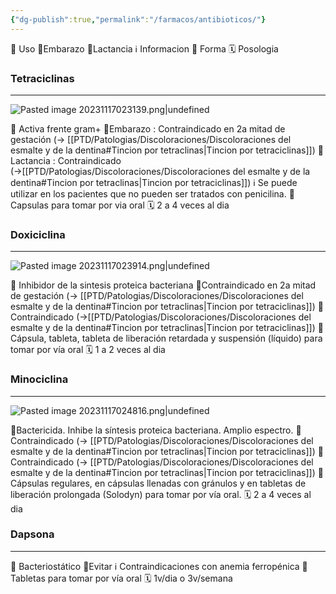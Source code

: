```yaml
---
{"dg-publish":true,"permalink":"/farmacos/antibioticos/"}
---
```


🎯 Uso
🤰Embarazo
🥛Lactancia
ℹ️ Informacion 
💊 Forma
🗓️ Posologia
### Tetraciclinas
---

![Pasted image 20231117023139.png|undefined](/img/user/Cirugia%20Bucal%20I/Medias/Pasted%20image%2020231117023139.png)

🎯 Activa frente gram+ 
🤰Embarazo : Contraindicado en 2a mitad de gestación (→ [[PTD/Patologias/Discoloraciones/Discoloraciones del esmalte y de la dentina#Tincion por tetraclinas\|Tincion por tetraciclinas]])
🥛Lactancia : Contraindicado (→[[PTD/Patologias/Discoloraciones/Discoloraciones del esmalte y de la dentina#Tincion por tetraclinas\|Tincion por tetraciclinas]])
ℹ️ Se puede utilizar en los pacientes que no pueden ser tratados con penicilina.
💊 Capsulas para tomar por via oral
🗓️ 2 a 4 veces al dia

### Doxiciclina
---

![Pasted image 20231117023914.png|undefined](/img/user/Cirugia%20Bucal%20I/Medias/Pasted%20image%2020231117023914.png)

🎯 Inhibidor de la sintesis proteica bacteriana
🤰Contraindicado en 2a mitad de gestación (→ [[PTD/Patologias/Discoloraciones/Discoloraciones del esmalte y de la dentina#Tincion por tetraclinas\|Tincion por tetraciclinas]])
🥛 Contraindicado (→[[PTD/Patologias/Discoloraciones/Discoloraciones del esmalte y de la dentina#Tincion por tetraclinas\|Tincion por tetraciclinas]])
💊 Cápsula, tableta, tableta de liberación retardada y suspensión (líquido) para tomar por vía oral
🗓️ 1 a 2 veces al dia

### Minociclina
---

![Pasted image 20231117024816.png|undefined](/img/user/Cirugia%20Bucal%20I/Medias/Pasted%20image%2020231117024816.png)

🎯Bactericida. Inhibe la síntesis proteica bacteriana. Amplio espectro.
🤰Contraindicado (→ [[PTD/Patologias/Discoloraciones/Discoloraciones del esmalte y de la dentina#Tincion por tetraclinas\|Tincion por tetraciclinas]])
🥛Contraindicado (→ [[PTD/Patologias/Discoloraciones/Discoloraciones del esmalte y de la dentina#Tincion por tetraclinas\|Tincion por tetraciclinas]])
💊Cápsulas regulares, en cápsulas llenadas con gránulos y en tabletas de liberación prolongada (Solodyn) para tomar por vía oral.
🗓️ 2 a 4 veces al dia 


### Dapsona
---
🎯 Bacteriostático
🥛Evitar
ℹ️ Contraindicaciones con anemia ferropénica
💊 Tabletas para tomar por vía oral
🗓️ 1v/dia o 3v/semana